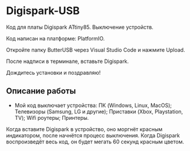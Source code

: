 # Digispark-USB
Код для платы Digispark ATtiny85. Выключение устройств.

Код написан на платформе: PlatformIO.

Откройте папку ButterUSB через Visual Studio Code и нажмите Upload.

После надписи в терминале, вставьте Digispark.

Дождитесь установки и поздравляю!

## Описание работы

- Мой код выключает устройства: ПК (Windows, Linux, MacOS); Телевизоры (Samsung, LG и другие); Приставки (Xbox, Playstation, TV); Wifi роутеры; Принтеры.

Когда вставите Digispark в устройство, оно моргнёт красным индикатором, после начнётся процесс выключения. Когда Digispark воспроизведёт весь код, он будет мегать 60 секунд красным цветом.
